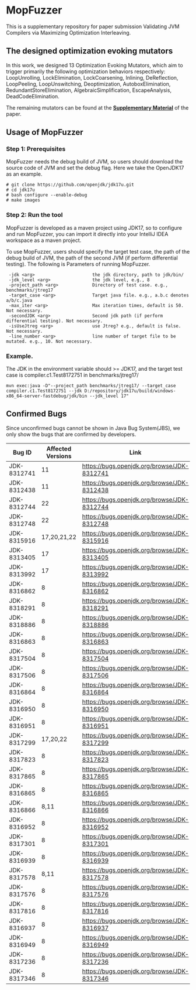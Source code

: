 # MopFuzzer

 
This is a supplementary repository for paper submission Validating JVM Compilers via Maximizing Optimization Interleaving.

## The designed optimization evoking mutators

In this work, we designed 13 Optimization Evoking Mutators, which aim to trigger primarily the following optimization behaviors respectively: LoopUnrolling, LockElimination, LockCoarsening, Inlining, DeReflection, LoopPeeling, LoopUnswitching, Deoptimization, AutoboxElimination, RedundantStoreElimination, AlgebraicSimplification, EscapeAnalysis, DeadCodeElimination.

The remaining mutators can be found at the **[Supplementary Material](SupplementaryMaterial.pdf)** of the paper.


## Usage of MopFuzzer

### Step 1: Prerequisites

MopFuzzer needs the debug build of JVM, so users should download the source code of JVM and set the debug flag. Here we take the OpenJDK17 as an example.

```
# git clone https://github.com/openjdk/jdk17u.git
# cd jdk17u
# bash configure --enable-debug
# make images
```

### Step 2: Run the tool

MopFuzzer is developed as a maven project using JDK17, so to configure and run MopFuzzer, you can import it directly into your IntelliJ IDEA workspace as a maven project. 

To use MopFuzzer, users should specify the target test case, the path of the debug build of JVM, the path of the second JVM (if perform differential testing). The following is Parameters of running MopFuzzer.

```
 -jdk <arg>                      the jdk directory, path to jdk/bin/
 -jdk_level <arg>                the jdk level, e.g., 8
 -project_path <arg>             Directory of test case. e.g., benchmarks/jtreg17
 -target_case <arg>              Target java file. e.g., a.b.c denotes a/b/c.java
 -max_iter <arg>                 Max iteration times, default is 50. Not necessary.                                
 -secondJDK <arg>                Second jdk path (if perform differential testing). Not necessary.
 -isUseJtreg <arg>               use Jtreg? e.g., default is false. Not necessary.
 -line_number <arg>              line number of target file to be mutated. e.g., 10. Not necessary.

```

### Example. 

The JDK in the environment variable should >= JDK17, and the target test case is compiler.c1.Test8172751 in benchmarks/jtreg17/

```
mvn exec:java -D"--project_path benchmarks/jtreg17/ --target_case compiler.c1.Test8172751 --jdk D:/repository/jdk17u/build/windows-x86_64-server-fastdebug/jdk/bin --jdk_level 17"
```

## Confirmed Bugs

Since unconfirmed bugs cannot be shown in Java Bug System(JBS), we only show the bugs that are confirmed by developers. 

| Bug ID      | Affected Versions | Link                                        |
| ----------- | ----------------- | ------------------------------------------- |
| JDK-8312741 | 11                | https://bugs.openjdk.org/browse/JDK-8312741 |
| JDK-8312438 | 11                | https://bugs.openjdk.org/browse/JDK-8312438 |
| JDK-8312744 | 22                | https://bugs.openjdk.org/browse/JDK-8312744 |
| JDK-8312748 | 22                | https://bugs.openjdk.org/browse/JDK-8312748 |
| JDK-8315916 | 17,20,21,22       | https://bugs.openjdk.org/browse/JDK-8315916 |
| JDK-8313405 | 17                | https://bugs.openjdk.org/browse/JDK-8313405 |
| JDK-8313992 | 17                | https://bugs.openjdk.org/browse/JDK-8313992 |
| JDK-8316862 | 8                 | https://bugs.openjdk.org/browse/JDK-8316862 |
| JDK-8318291 | 8                 | https://bugs.openjdk.org/browse/JDK-8318291 |
| JDK-8318886 | 8                 | https://bugs.openjdk.org/browse/JDK-8318886 |
| JDK-8316863 | 8                 | https://bugs.openjdk.org/browse/JDK-8316863 |
| JDK-8317504 | 8                 | https://bugs.openjdk.org/browse/JDK-8317504 |
| JDK-8317506 | 8                 | https://bugs.openjdk.org/browse/JDK-8317506 |
| JDK-8316864 | 8                 | https://bugs.openjdk.org/browse/JDK-8316864 |
| JDK-8316950 | 8                 | https://bugs.openjdk.org/browse/JDK-8316950 |
| JDK-8316951 | 8                 | https://bugs.openjdk.org/browse/JDK-8316951 |
| JDK-8317299 | 17,20,22          | https://bugs.openjdk.org/browse/JDK-8317299 |
| JDK-8317823 | 8                 | https://bugs.openjdk.org/browse/JDK-8317823 |
| JDK-8317865 | 8                 | https://bugs.openjdk.org/browse/JDK-8317865 |
| JDK-8316865 | 8                 | https://bugs.openjdk.org/browse/JDK-8316865 |
| JDK-8316866 | 8,11              | https://bugs.openjdk.org/browse/JDK-8316866 |
| JDK-8316952 | 8                 | https://bugs.openjdk.org/browse/JDK-8316952 |
| JDK-8317301 | 8                 | https://bugs.openjdk.org/browse/JDK-8317301 |
| JDK-8316939 | 8                 | https://bugs.openjdk.org/browse/JDK-8316939 |
| JDK-8317578 | 8,11              | https://bugs.openjdk.org/browse/JDK-8317578 |
| JDK-8317576 | 8                 | https://bugs.openjdk.org/browse/JDK-8317576 |
| JDK-8317816 | 8                 | https://bugs.openjdk.org/browse/JDK-8317816 |
| JDK-8316937 | 8                 | https://bugs.openjdk.org/browse/JDK-8316937 |
| JDK-8316949 | 8                 | https://bugs.openjdk.org/browse/JDK-8316949 |
| JDK-8317236 | 8                 | https://bugs.openjdk.org/browse/JDK-8317236 |
| JDK-8317346 | 8                 | https://bugs.openjdk.org/browse/JDK-8317346 |

